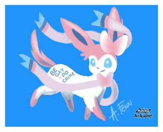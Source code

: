 <div align="left">
    <img width= "100%" height="400px" src='https://github.com/lorpus/lorpus/raw/master/lol.jpg' alt='meme'/>
</div>
